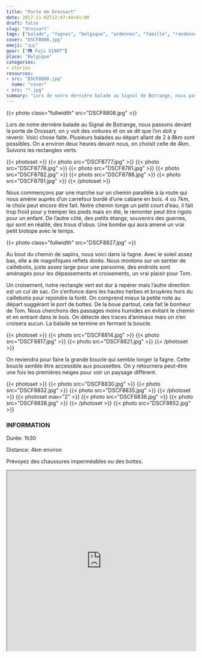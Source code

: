 ```yaml
---
title: "Porte de Drossart"
date: 2017-11-02T12:07:44+01:00
draft: false
slug: "drossart"
tags: ["balade", "fagnes", "belgique", "ardennes", "famille", "randonnée"]
cover: "DSCF8808.jpg"
emoji: "🇧🇪"
gear: ["📷 Fuji X100T"]
place: "Belgique"
categories:
- stories
resources:
- src: "DSCF8808.jpg"
  name: "cover"
- src: "*.jpg"
summary: "Lors de notre dernière balade au Signal de Botrange, nous passons devant la porte de Drossart, on y voit des voitures et on se dit que l’on doit y revenir. Voici chose faite. Plusieurs balades au départ allant de 2 à 8km sont possibles. On a environ deux heures devant nous, on choisit celle de 4km. Suivons les rectangles verts."
---
```


{{< photo class="fullwidth" src="DSCF8808.jpg" >}}

Lors de notre dernière balade au Signal de Botrange, nous passons devant la porte de Drossart, on y voit des voitures et on se dit que l’on doit y revenir. Voici chose faite. Plusieurs balades au départ allant de 2 à 8km sont possibles. On a environ deux heures devant nous, on choisit celle de 4km. Suivons les rectangles verts.

{{< photoset >}}
  {{< photo src="DSCF8777.jpg" >}}
  {{< photo src="DSCF8778.jpg" >}}
  {{< photo src="DSCF8781.jpg" >}}
  {{< photo src="DSCF8782.jpg" >}}
  {{< photo src="DSCF8788.jpg" >}}
  {{< photo src="DSCF8791.jpg" >}}
{{< /photoset >}}

Nous commençons par une marche sur un chemin parallèle à la route qui nous amène auprès d’un carrefour bordé d’une cabane en bois. 4 ou 7km, le choix peut encore être fait. Notre chemin longe un petit court d’eau, il fait trop froid pour y tremper les pieds mais en été, le remonter peut être rigolo pour un enfant. De l’autre côté, des petits étangs, souvenirs des guerres, qui sont en réalité, des trous d’obus. Une bombe qui aura amené un vrai petit biotope avec le temps.

{{< photo class="fullwidth" src="DSCF8827.jpg" >}}

Au bout du chemin de sapins, nous voici dans la fagne. Avec le soleil assez bas, elle a de magnifiques reflets dorés. Nous montons sur un sentier de caillebotis, juste assez large pour une personne, des endroits sont aménagés pour les dépassements et croisements, un vrai plaisir pour Tom.

Un croisement, notre rectangle vert est dur à repérer mais l’autre direction est un cul de sac. On s’enfonce dans les hautes herbes et bruyères hors du caillebotis pour rejoindre la forêt. On comprend mieux la petite note au départ suggérant le port de bottes. De la boue partout, cela fait le bonheur de Tom. Nous cherchons des passages moins humides en évitant le chemin et en entrant dans le bois. On détecte des traces d’animaux mais on n’en croisera aucun. La balade se termine en fermant la boucle.

{{< photoset >}}
  {{< photo src="DSCF8814.jpg" >}}
  {{< photo src="DSCF8817.jpg" >}}
  {{< photo src="DSCF8821.jpg" >}}
{{< /photoset >}}

On reviendra pour faire la grande boucle qui semble longer la fagne. Cette boucle semble être accessible aux poussettes. On y retournera peut-être une fois les premières neiges pour voir un paysage différent.

{{< photoset >}}
  {{< photo src="DSCF8830.jpg" >}}
  {{< photo src="DSCF8832.jpg" >}}
  {{< photo src="DSCF8835.jpg" >}}
{{< /photoset >}}
{{< photoset max="2" >}}
  {{< photo src="DSCF8836.jpg" >}}
  {{< photo src="DSCF8838.jpg" >}}
{{< /photoset >}}
{{< photo src="DSCF8852.jpg" >}}

### INFORMATION

Durée: 1h30

Distance: 4km environ

Prévoyez des chaussures imperméables ou des bottes.

<div>
<iframe data-card-recommend="0" data-card-recommend="0" data-card-recommend="0" data-card-recommend="0" src="https://www.google.com/maps/d/embed?mid=1xhzME2KfgwVwYXQeOJh2EFe4MvZXEiva" width="100%" height="480"></iframe>
</div>
